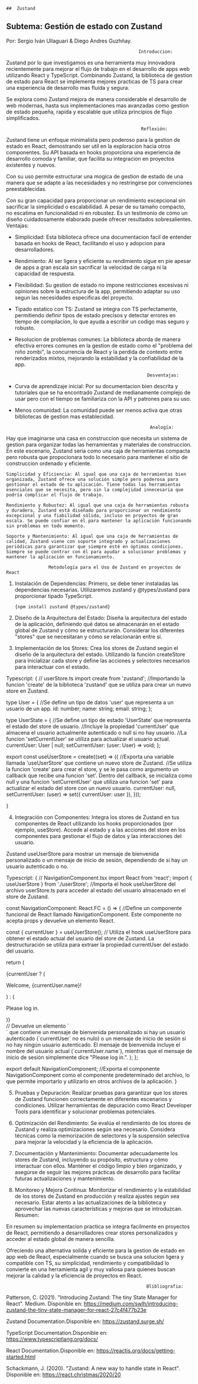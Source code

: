     ##	Zustand

## Subtema: Gestión de estado con Zustand

Por: Sergio Iván Ullaguari & Diego Andres Guzhñay.

                                                      Introduccion:

Zustand por lo que investigamos es una herramienta muy innovadora recientemente
para mejorar el flujo de trabajo en el desarrollo de apps web utilizando React y TypeScript.
Combinando Zustand, la biblioteca de gestion de estado para React se implementa mejores practicas de TS para crear una experiencia de desarrollo mas fluida y segura.

Se explora como Zustand mejora de manera considerable el desarrollo de web modernas, hasta sus implementaciones mas avanzadas como gestion de estado pequeña, rapida y escalable que utiliza principios de flujo simplificados.

                                                       Reflexión:

Zustand tiene un enfoque minimalista pero poderoso para la gestion de estado en React, demostrando ser util en la exploracion hacia otros componentes.
Su API basada en hooks proporciona una experiencia de desarrollo comoda y familiar, que facilita su integracion en proyectos existentes y nuevos.

Con su uso permite estructurar una mogica de gestion de estado de una manera que se adapte a las necesidades y no restringirse por convenciones preestablecidas.

Con su gran capacidad para proporcionar un rendimiento excepcional sin sacrificar la simplicidad o escalabilidad.
A pesar de su tamaño compacto, no escatima en funcionalidad ni en robustez. Es un testimonio de cómo un diseño cuidadosamente elaborado puede ofrecer resultados sobresalientes.
Ventajas:

- Simplicidad: Esta biblioteca ofrece una documentacion facil de entender basada en hooks de React, facilitando el uso y adopcion para desarrolladores.

- Rendimiento: Al ser ligera y eficiente su rendimiento sigue en pie apesar de apps a gran escala sin sacrificar la velocidad de carga ni la capacidad de respuesta.

- Flexibilidad: Su gestion de estado no impone restricciones excesivas ni opiniones sobre la estructura de la app, permitiendo adaptar su uso segun las necesidades especificas del proyecto.

- Tipado estatico con TS: Zustand se integra con TS perfectamente, permitiendo definir tipos de estado precisos y detectar errores en tiempo de compilacion, lo que ayuda a escribir un codigo mas seguro y robusto.

- Resolucion de problemas comunes: La biblioteca aborda de manera efectiva errores comunes en la gestion de estado como el "problema del niño zombi", la concurrencia de React y la perdida de contexto entre renderizados mixtos, mejorando la estabilidad y la confiabilidad de la app.

                                                        Desventajas:

- Curva de aprendizaje inicial: Por su documentacion bien descrita y tutoriales que se ha encontrado Zustand de medianamente complejo de usar pero con el tiempo se familiariza con la API y patrones para su uso.

- Menos comunidad: La comunidad puede ser menos activa que otras bibliotecas de gestion mas establecidad.

                                                         Analogía:

Hay que imaginarse una casa en construccion que necesita un sistema de gestion para organizar todas las herramientas y materiales de construccion. En este escenario, Zustand seria como una caja de herramientas compacta pero robusta que propocionara todo lo necesario para mantener el sitio de construccion ordenado y eficiente.

    Simplicidad y Eficiencia: Al igual que una caja de herramientas bien organizada, Zustand ofrece una solución simple pero poderosa para gestionar el estado de tu aplicación. Tiene todas las herramientas esenciales que se necesita, pero sin la complejidad innecesaria que podría complicar el flujo de trabajo.

    Rendimiento y Robustez: Al igual que una caja de herramientas robusta y duradera, Zustand está diseñado para proporcionar un rendimiento excepcional y una fiabilidad sólida, incluso en proyectos de gran escala. Se puede confiar en él para mantener la aplicación funcionando sin problemas en todo momento.

    Soporte y Mantenimiento: Al igual que una caja de herramientas de calidad, Zustand viene con soporte integrado y actualizaciones periódicas para garantizar que siempre esté en óptimas condiciones. Siempre se puede contrar con él para ayudar a solucionar problemas y mantener la aplicación en funcionamiento.

                    Metodología para el Uso de Zustand en proyectos de React

1.  Instalación de Dependencias:
    Primero, se debe tener instaladas las dependencias necesarias. Utilizaremos zustand y @types/zustand para proporcionar tipado TypeScript.

        {npm install zustand @types/zustand}

2.  Diseño de la Arquitectura del Estado:
    Diseña la arquitectura del estado de la aplicación, definiendo qué datos se almacenarán en el estado global de Zustand y cómo se estructurarán. Considerar los diferentes "stores" que se necesitaran y cómo se relacionarán entre sí.

3.  Implementación de los Stores:
    Crea los stores de Zustand según el diseño de la arquitectura del estado. Utilizando la función createStore para inicializar cada store y define las acciones y selectores necesarios para interactuar con el estado.

Typescript:
{
// userStore.ts
import create from 'zustand'; //Importando la funcion 'create' de la biblioteca 'zustand' que se utiliza para crear un nuevo store en Zustand.

type User = { //Se define un tipo de datos 'user' que representa a un usuario de un app.
id: number;
name: string;
email: string;
};

type UserState = { //Se define un tipo de estado 'UserState' que representa el estado del store de usuario.
//Incluye la propiedad 'currentUser' que almacena el usuario actualmente autenticado o null si no hay usuario.
//La funcion 'setCurrentUser' se utiliza para actualizar el usuario actual.
currentUser: User | null;
setCurrentUser: (user: User) => void;
};

export const useUserStore = create<UserState>((set) => ({ //Exporta una variable llamada 'useUserStore' que contiene un nuevo store de Zustand.
//Se utiliza la funcion 'create' para crear el store, y se le pasa como argumento un callback que recibe una funcion 'set'. Dentro del callback, se inicializa como null y una funcion 'setCurrentUser' que utiliza una funcion 'set' para actualizar el estado del store con un nuevo usuario.
currentUser: null,
setCurrentUser: (user) => set({ currentUser: user }),
}));

}

4. Integración con Componentes:
   Integra los stores de Zustand en tus componentes de React utilizando los hooks proporcionados (por ejemplo, useStore). Accede al estado y a las acciones del store en los componentes para gestionar el flujo de datos y las interacciones del usuario.

Zustand useUserStore para mostrar un mensaje de bienvenida personalizado o un mensaje de inicio de sesión, dependiendo de si hay un usuario autenticado o no.

Typescript:
{
// NavigationComponent.tsx
import React from 'react';
import { useUserStore } from './userStore';
//Importa el hook useUserStore del archivo userStore.ts para acceder al estado del usuario almacenado en el store de Zustand.

const NavigationComponent: React.FC = () => {
//Define un componente funcional de React llamado NavigationComponent. Este componente no acepta props y devuelve un elemento React.

const { currentUser } = useUserStore();
// Utiliza el hook useUserStore para obtener el estado actual del usuario del store de Zustand. La destructuración se utiliza para extraer la propiedad currentUser del estado del usuario.

return (
<nav>
{currentUser ? (
<p>Welcome, {currentUser.name}!</p>
) : (
<p>Please log in.</p>
)}
</nav>
// Devuelve un elemento `<nav>` que contiene un mensaje de bienvenida personalizado si hay un usuario autenticado (`currentUser` no es nulo) o un mensaje de inicio de sesión si no hay ningún usuario autenticado. El mensaje de bienvenida incluye el nombre del usuario actual (`currentUser.name`), mientras que el mensaje de inicio de sesión simplemente dice "Please log in.".
);
};

export default NavigationComponent;
//Exporta el componente NavigationComponent como el componente predeterminado del archivo, lo que permite importarlo y utilizarlo en otros archivos de la aplicación.
}

5.  Pruebas y Depuración:
    Realizar pruebas para garantizar que los stores de Zustand funcionen correctamente en diferentes escenarios y condiciones. Utilizar herramientas de depuración como React Developer Tools para identificar y solucionar problemas potenciales.

6.  Optimización del Rendimiento:
    Se evalúa el rendimiento de los stores de Zustand y realiza optimizaciones según sea necesario. Considera técnicas como la memorización de selectores y la suspensión selectiva para mejorar la velocidad y la eficiencia de la aplicación.

7.  Documentación y Mantenimiento:
    Documentar adecuadamente los stores de Zustand, incluyendo su propósito, estructura y cómo interactuar con ellos. Manténer el código limpio y bien organizado, y asegúrse de seguir las mejores prácticas de desarrollo para facilitar futuras actualizaciones y mantenimiento.

8.  Monitoreo y Mejora Continua:
    Monitorizar el rendimiento y la estabilidad de los stores de Zustand en producción y realiza ajustes según sea necesario. Estar atento a las actualizaciones de la biblioteca y aprovechar las nuevas características y mejoras que se introduzcan.
                                                               Resumen:

En resumen su implementacion practica se integra facilmente en proyectos de React, permitiendo a desarrolladores crear stores personalizados y acceder al estado global de manera sencilla.

Ofreciendo una alternativa solida y eficiente para la gestion de estado en app web de React, especialmente cuando se busca una solucion ligera y compatible con TS, su simplicidad, rendimiento y compatibilidad lo convierte en una herramienta agil y muy valiosa para quienes buscan mejorar la calidad y la eficiencia de proyectos en React.

                                                         Blibliografia:


Patterson, C. (2021). "Introducing Zustand: The tiny State Manager for React". Medium. Disponible en: https://medium.com/swlh/introducing-zustand-the-tiny-state-manager-for-react-27c4f477b23e

Zustand Documentation.Disponible en: https://zustand.surge.sh/

TypeScript Documentation.Disponible en: https://www.typescriptlang.org/docs/

React Documentation.Disponible en: https://reactjs.org/docs/getting-started.html

Schackmann, J. (2020). "Zustand: A new way to handle state in React". Disponible en: https://react.christmas/2020/20
